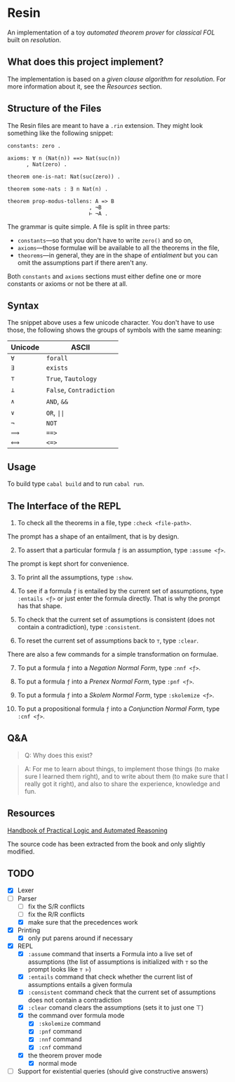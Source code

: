 # Resin

An implementation of a toy *automated theorem prover* for *classical FOL* built on *resolution*.


## What does this project implement?

The implementation is based on a *given clause algorithm* for *resolution*.
For more information about it, see the *Resources* section.


## Structure of the Files

The Resin files are meant to have a `.rin` extension.
They might look something like the following snippet:

```
constants: zero .

axioms: ∀ n (Nat(n)) ==> Nat(suc(n))
      , Nat(zero) .

theorem one-is-nat: Nat(suc(zero)) .

theorem some-nats : ∃ n Nat(n) .

theorem prop-modus-tollens: A => B
                          , ¬B
                          ⊢ ¬A .
```

The grammar is quite simple.
A file is split in three parts:

- `constants`—so that you don't have to write `zero()` and so on,
- `axioms`—those formulae will be available to all the theorems in the file,
- `theorems`—in general, they are in the shape of *entialment* but you can omit the assumptions part if there aren't any.

Both `constants` and `axioms` sections must either define one or more constants or axioms or not be there at all.


## Syntax

The snippet above uses a few unicode character.
You don't have to use those, the following shows the groups of symbols with the same meaning:

| Unicode | ASCII     |
|---------|-----------|
| `∀`     | `forall`  |
| `∃`     | `exists`  |
| `⊤`     | `True`, `Tautology` |
| `⊥`     | `False`, `Contradiction` |
| `∧`     | `AND`, `&&` |
| `∨`     | `OR`, `\|\|` |
| `¬`     | `NOT`     |
| `⟹`     | `==>`     |
| `⟺`     | `<=>`     |


## Usage

To build type `cabal build` and to run `cabal run`.

## The Interface of the REPL

1) To check all the theorems in a file, type `:check <file-path>`.

The prompt has a shape of an entailment, that is by design.

2) To assert that a particular formula `ƒ` is an assumption, type `:assume <ƒ>`.

The prompt is kept short for convenience.

3) To print all the assumptions, type `:show`.

4) To see if a formula `ƒ` is entailed by the current set of assumptions, type `:entails <ƒ>` or just enter the formula directly. That is why the prompt has that shape.

5) To check that the current set of assumptions is consistent (does not contain a contradiction), type `:consistent`.

6) To reset the current set of assumptions back to `⊤`, type `:clear`.

There are also a few commands for a simple transformation on formulae.

7) To put a formula `ƒ` into a *Negation Normal Form*, type `:nnf <ƒ>`.

8) To put a formula `ƒ` into a *Prenex Normal Form*, type `:pnf <ƒ>`.

9) To put a formula `ƒ` into a *Skolem Normal Form*, type `:skolemize <ƒ>`.

10) To put a propositional formula `ƒ` into a *Conjunction Normal Form*, type `:cnf <ƒ>`.


## Q&A

> Q: Why does this exist?

> A: For me to learn about things, to implement those things (to make sure I learned them right), and to write about them (to make sure that I really got it right), and also to share the experience, knowledge and fun.


## Resources

[Handbook of Practical Logic and Automated Reasoning](https://www.cl.cam.ac.uk/~jrh13/atp/)

The source code has been extracted from the book and only slightly modified.


## TODO

- [x] Lexer
- [ ] Parser
  - [ ] fix the S/R conflicts
  - [ ] fix the R/R conflicts
  - [x] make sure that the precedences work
- [x] Printing
  - [x] only put parens around if necessary
- [x] REPL
  - [x] `:assume` command that inserts a Formula into a live set of assumptions (the list of assumptions is initialized with `⊤` so the prompt looks like `⊤ ⊢`)
  - [x] `:entails` command that check whether the current list of assumptions entails a given formula
  - [x] `:consistent` command check that the current set of assumptions does not contain a contradiction
  - [x] `:clear` comand clears the assumptions (sets it to just one ⊤)
  - [x] the command over formula mode
    - [x] `:skolemize` command
    - [x] `:pnf` command
    - [x] `:nnf` command
    - [x] `:cnf` command
  - [x] the theorem prover mode
    - [x] normal mode
- [ ] Support for existential queries (should give constructive answers)
